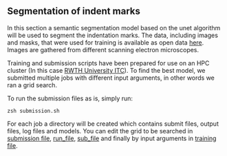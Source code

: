 ## Segmentation of indent marks
In this section a semantic segmentation model based on the unet algorithm will be used to segment the indentation marks. The data, including images and masks, that were used for training is available as open data [here](). Images are gathered from different scanning electron microscopes.

Training and submission scripts have been prepared for use on an HPC cluster (In this case [RWTH University ITC]()). To find the best model, we submitted multiple jobs with different input arguments, in other words we ran a grid search.

To run the submission files as is, simply run:
```
zsh submission.sh
```
For each job a directory will be created which contains submit files, output files, log files and models. You can edit the grid to be searched in [submission file](submission.sh), [run_file](run_file.sh]), [sub_file](sub_file.sh]) and finally by input arguments in [training file](training.py).




